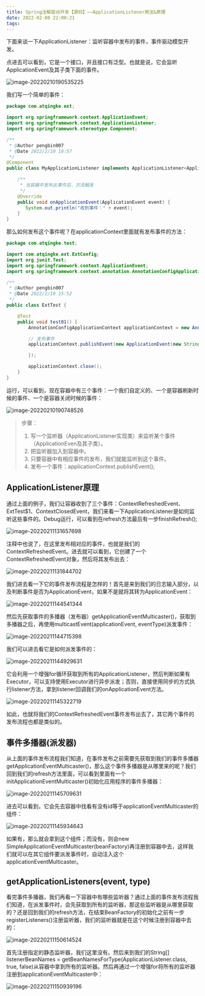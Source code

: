 ```yaml
---
title: Spring注解驱动开发【源码】——ApplicationListener用法&原理
date: 2022-02-08 22:00:21
tags:
---
```


下面来谈一下ApplicationListener：监听容器中发布的事件，事件驱动模型开发。

点进去可以看到，它是一个接口，并且接口有泛型。也就是说，它会监听ApplicationEvent及其子类下面的事件。

![image-20220210190535225](https://gitee.com/pengzong888/imageSource/raw/master/img/2022/2/image-20220210190535225.png)

我们写一个简单的事件：

```java
package com.atqingke.ext;

import org.springframework.context.ApplicationEvent;
import org.springframework.context.ApplicationListener;
import org.springframework.stereotype.Component;

/**
 * @Author pengbin007
 * @Date 2022/2/10 18:57
 */
@Component
public class MyApplicationListener implements ApplicationListener<ApplicationEvent> {

    /**
     * 当容器中发布此事件后，方法触发
     */
    @Override
    public void onApplicationEvent(ApplicationEvent event) {
       System.out.println("收到事件：" + event);
    }
}
```

那么如何发布这个事件呢？在applicationContext里面就有发布事件的方法：

```java
package com.atqingke.test;

import com.atqingke.ext.ExtConfig;
import org.junit.Test;
import org.springframework.context.ApplicationEvent;
import org.springframework.context.annotation.AnnotationConfigApplicationContext;

/**
 * @Author pengbin007
 * @Date 2022/2/10 15:52
 */
public class ExtTest {

    @Test
    public void test01() {
        AnnotationConfigApplicationContext applicationContext = new AnnotationConfigApplicationContext(ExtConfig.class);

        // 发布事件
        applicationContext.publishEvent(new ApplicationEvent(new String("我发布的事件")) {

        });

        applicationContext.close();
    }
}
```

运行，可以看到，现在容器中有三个事件：一个我们自定义的、一个是容器刷新时候的事件、一个是容器关闭时候的事件：

![image-20220210190748526](https://gitee.com/pengzong888/imageSource/raw/master/img/2022/2/image-20220210190748526.png)

> 步骤：
>
> 1. 写一个监听器（ApplicationListener实现类）来监听某个事件（ApplicationEven及其子类）。
> 2. 把监听器加入到容器中。
> 3. 只要容器中有相应事件的发布，我们就能监听到这个事件。
> 4. 发布一个事件：applicationContext.publishEvent();

## ApplicationListener原理

通过上面的例子，我们让容器收到了三个事件：ContextRefreshedEvent、ExtTest$1、ContextClosedEvent，我们来看一下ApplicationListener是如何监听这些事件的。Debug运行，可以看到在refresh方法最后有一步finishRefresh();

![image-20220211131657698](https://gitee.com/pengzong888/imageSource/raw/master/img/2022/2/image-20220211131657698.png)

注释中也说了，在这里发布相对应的事件，也就是我们的ContextRefreshedEvent。进去就可以看到，它创建了一个ContextRefreshedEvent对象，然后将其发布出去：

![image-20220211131844702](https://gitee.com/pengzong888/imageSource/raw/master/img/2022/2/image-20220211131844702.png)

我们进去看一下它的事件发布流程是怎样的！首先是来到我们的日志输入部分，以及判断事件是否为ApplicationEvent，如果不是就将其转为ApplicationEvent：

![image-20220211144541344](https://gitee.com/pengzong888/imageSource/raw/master/img/2022/2/image-20220211144541344.png)

然后先获取事件的多播器（发布器）getApplicationEventMulticaster()，获取到多播器之后，再使用multicastEvent(applicationEvent, eventType)派发事件：

![image-20220211144715398](https://gitee.com/pengzong888/imageSource/raw/master/img/2022/2/image-20220211144715398.png)

我们可以进去看它是如何派发事件的：

![image-20220211144929631](https://gitee.com/pengzong888/imageSource/raw/master/img/2022/2/image-20220211144929631.png)

它会利用一个增强for循环获取到所有的ApplicationListener，然后判断如果有Executor，可以支持使用Executor进行异步派发；否则，直接使用同步的方式执行listener方法，拿到listener回调我们的onApplicationEvent方法。

![image-20220211145322719](https://gitee.com/pengzong888/imageSource/raw/master/img/2022/2/image-20220211145322719.png)

如此，也就将我们的ContextRefreshedEvent事件发布出去了，其它两个事件的发布流程也都是类似的。

## 事件多播器(派发器)

从上面的事件发布流程我们知道，在事件发布之前需要先获取到我们的事件多播器getApplicationEventMulticaster()，那么这个事件多播器是从哪里来的呢？我们回到我们的refresh方法里面，可以看到里面有一个initApplicationEventMulticaster()初始化应用程序的事件多播器：

![image-20220211145709631](https://gitee.com/pengzong888/imageSource/raw/master/img/2022/2/image-20220211145709631.png)

进去可以看到，它会先去容器中找看有没有id等于applicationEventMulticaster的组件：

![image-20220211145934643](https://gitee.com/pengzong888/imageSource/raw/master/img/2022/2/image-20220211145934643.png)

如果有，那么就会拿到这个组件；而没有，则会new SimpleApplicationEventMulticaster(beanFactory)再注册到容器中去，这样我们就可以在其它组件要派发事件时，自动注入这个applicationEventMulticaster。

## getApplicationListeners(event, type)

看完事件多播器，我们再看一下容器中有哪些监听器？通过上面的事件发布流程我们知道，在派发事件时，会先获取到所有的监听器，那这些监听器是从哪里获取的？还是回到我们的refresh方法，在结束BeanFactory的初始化之前有一步registerListeners()注册监听器，我们的监听器就是在这个时候注册到容器中去的：

![image-20220211150614524](https://gitee.com/pengzong888/imageSource/raw/master/img/2022/2/image-20220211150614524.png)

首先注册指定的静态监听器，我们这里没有。然后来到我们的String[] listenerBeanNames = getBeanNamesForType(ApplicationListener.class, true, false)从容器中拿到所有的监听器。然后再通过一个增强for将所有的监听器注册到applicationEventMulticaster中：

![image-20220211150939196](https://gitee.com/pengzong888/imageSource/raw/master/img/2022/2/image-20220211150939196.png)

